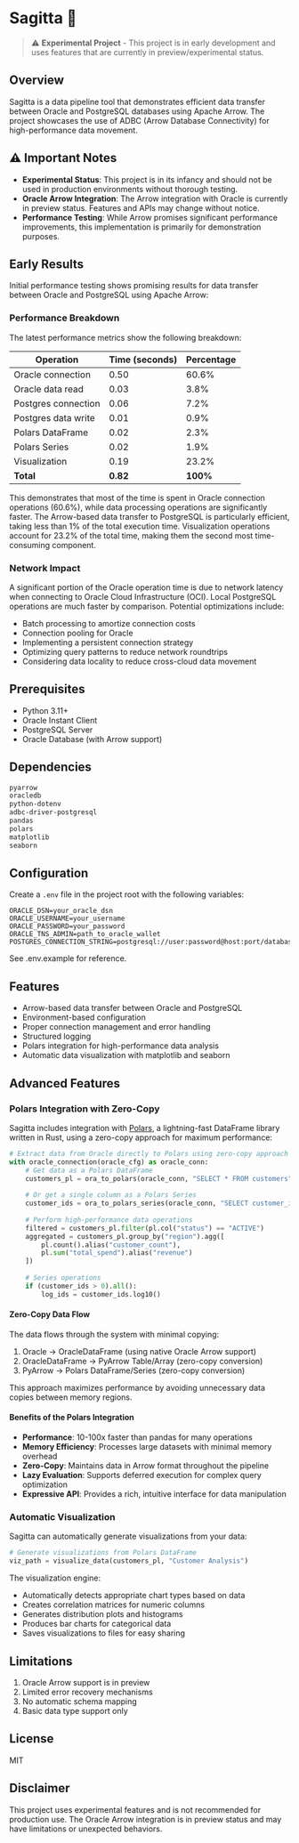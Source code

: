 # Sagitta 🏹

> ⚠️ **Experimental Project** - This project is in early development and uses features that are currently in preview/experimental status.

## Overview

Sagitta is a data pipeline tool that demonstrates efficient data transfer between Oracle and PostgreSQL databases using Apache Arrow. The project showcases the use of ADBC (Arrow Database Connectivity) for high-performance data movement.

## ⚠️ Important Notes

- **Experimental Status**: This project is in its infancy and should not be used in production environments without thorough testing.
- **Oracle Arrow Integration**: The Arrow integration with Oracle is currently in preview status. Features and APIs may change without notice.
- **Performance Testing**: While Arrow promises significant performance improvements, this implementation is primarily for demonstration purposes.

## Early Results

Initial performance testing shows promising results for data transfer between Oracle and PostgreSQL using Apache Arrow:

### Performance Breakdown

The latest performance metrics show the following breakdown:

| Operation           | Time (seconds) | Percentage |
|---------------------|----------------|------------|
| Oracle connection   | 0.50           | 60.6%      |
| Oracle data read    | 0.03           | 3.8%       |
| Postgres connection | 0.06           | 7.2%       |
| Postgres data write | 0.01           | 0.9%       |
| Polars DataFrame    | 0.02           | 2.3%       |
| Polars Series       | 0.02           | 1.9%       |
| Visualization       | 0.19           | 23.2%      |
| **Total**           | **0.82**       | **100%**   |

This demonstrates that most of the time is spent in Oracle connection operations (60.6%), while data processing operations are significantly faster. The Arrow-based data transfer to PostgreSQL is particularly efficient, taking less than 1% of the total execution time. Visualization operations account for 23.2% of the total time, making them the second most time-consuming component.

### Network Impact

A significant portion of the Oracle operation time is due to network latency when connecting to Oracle Cloud Infrastructure (OCI). Local PostgreSQL operations are much faster by comparison. Potential optimizations include:

- Batch processing to amortize connection costs
- Connection pooling for Oracle
- Implementing a persistent connection strategy
- Optimizing query patterns to reduce network roundtrips
- Considering data locality to reduce cross-cloud data movement

## Prerequisites

- Python 3.11+
- Oracle Instant Client
- PostgreSQL Server
- Oracle Database (with Arrow support)

## Dependencies

```bash
pyarrow
oracledb
python-dotenv
adbc-driver-postgresql
pandas
polars
matplotlib
seaborn
```

## Configuration

Create a `.env` file in the project root with the following variables:

```env
ORACLE_DSN=your_oracle_dsn
ORACLE_USERNAME=your_username
ORACLE_PASSWORD=your_password
ORACLE_TNS_ADMIN=path_to_oracle_wallet
POSTGRES_CONNECTION_STRING=postgresql://user:password@host:port/database
```

See .env.example for reference.

## Features

- Arrow-based data transfer between Oracle and PostgreSQL
- Environment-based configuration
- Proper connection management and error handling
- Structured logging
- Polars integration for high-performance data analysis
- Automatic data visualization with matplotlib and seaborn

## Advanced Features

### Polars Integration with Zero-Copy

Sagitta includes integration with [Polars](https://pola.rs/), a lightning-fast DataFrame library written in Rust, using a zero-copy approach for maximum performance:

```python
# Extract data from Oracle directly to Polars using zero-copy approach
with oracle_connection(oracle_cfg) as oracle_conn:
    # Get data as a Polars DataFrame
    customers_pl = ora_to_polars(oracle_conn, "SELECT * FROM customers")
    
    # Or get a single column as a Polars Series
    customer_ids = ora_to_polars_series(oracle_conn, "SELECT customer_id FROM customers", "customer_id")
    
    # Perform high-performance data operations
    filtered = customers_pl.filter(pl.col("status") == "ACTIVE")
    aggregated = customers_pl.group_by("region").agg([
        pl.count().alias("customer_count"),
        pl.sum("total_spend").alias("revenue")
    ])
    
    # Series operations
    if (customer_ids > 0).all():
        log_ids = customer_ids.log10()
```

#### Zero-Copy Data Flow

The data flows through the system with minimal copying:

1. Oracle → OracleDataFrame (using native Oracle Arrow support)
2. OracleDataFrame → PyArrow Table/Array (zero-copy conversion)
3. PyArrow → Polars DataFrame/Series (zero-copy conversion)

This approach maximizes performance by avoiding unnecessary data copies between memory regions.

#### Benefits of the Polars Integration

- **Performance**: 10-100x faster than pandas for many operations
- **Memory Efficiency**: Processes large datasets with minimal memory overhead
- **Zero-Copy**: Maintains data in Arrow format throughout the pipeline
- **Lazy Evaluation**: Supports deferred execution for complex query optimization
- **Expressive API**: Provides a rich, intuitive interface for data manipulation

### Automatic Visualization

Sagitta can automatically generate visualizations from your data:

```python
# Generate visualizations from Polars DataFrame
viz_path = visualize_data(customers_pl, "Customer Analysis")
```

The visualization engine:

- Automatically detects appropriate chart types based on data
- Creates correlation matrices for numeric columns
- Generates distribution plots and histograms
- Produces bar charts for categorical data
- Saves visualizations to files for easy sharing

## Limitations

1. Oracle Arrow support is in preview
2. Limited error recovery mechanisms
3. No automatic schema mapping
4. Basic data type support only

## License

MIT

## Disclaimer

This project uses experimental features and is not recommended for production use. The Oracle Arrow integration is in preview status and may have limitations or unexpected behaviors.
